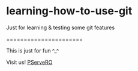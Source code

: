 learning-how-to-use-git
=======================

Just for learning &amp; testing some git features

======================

This is just for fun ^_^

Visit us! [PServeRO](http://pservero.com)

